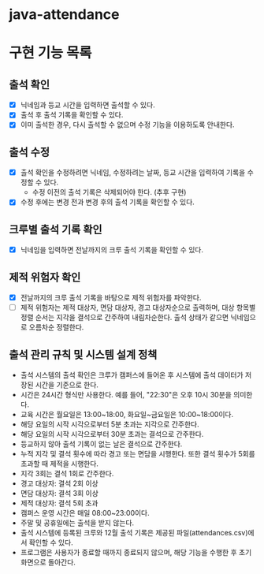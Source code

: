 # java-attendance

# 구현 기능 목록

## 출석 확인

- [x] 닉네임과 등교 시간을 입력하면 출석할 수 있다.
- [x] 출석 후 출석 기록을 확인할 수 있다.
- [x] 이미 출석한 경우, 다시 출석할 수 없으며 수정 기능을 이용하도록 안내한다.

## 출석 수정

- [x] 출석 확인을 수정하려면 닉네임, 수정하려는 날짜, 등교 시간을 입력하여 기록을 수정할 수 있다.
    - 수정 이전의 출석 기록은 삭제되어야 한다. (추후 구현)
- [x] 수정 후에는 변경 전과 변경 후의 출석 기록을 확인할 수 있다.

## 크루별 출석 기록 확인

- [x] 닉네임을 입력하면 전날까지의 크루 출석 기록을 확인할 수 있다.

## 제적 위험자 확인

- [x] 전날까지의 크루 출석 기록을 바탕으로 제적 위험자를 파악한다.
- [ ] 제적 위험자는 제적 대상자, 면담 대상자, 경고 대상자순으로 출력하며, 대상 항목별 정렬 순서는 지각을 결석으로 간주하여 내림차순한다. 출석 상태가 같으면 닉네임으로 오름차순 정렬한다.

## 출석 관리 규칙 및 시스템 설계 정책

- 출석 시스템의 출석 확인은 크루가 캠퍼스에 들어온 후 시스템에 출석 데이터가 저장된 시간을 기준으로 한다.
- 시간은 24시간 형식만 사용한다. 예를 들어, "22:30"은 오후 10시 30분을 의미한다.
- 교육 시간은 월요일은 13:00~18:00, 화요일~금요일은 10:00~18:00이다.
- 해당 요일의 시작 시각으로부터 5분 초과는 지각으로 간주한다.
- 해당 요일의 시작 시각으로부터 30분 초과는 결석으로 간주한다.
- 등교하지 않아 출석 기록이 없는 날은 결석으로 간주한다.
- 누적 지각 및 결석 횟수에 따라 경고 또는 면담을 시행한다. 또한 결석 횟수가 5회를 초과할 때 제적을 시행한다.
- 지각 3회는 결석 1회로 간주한다.
- 경고 대상자: 결석 2회 이상
- 면담 대상자: 결석 3회 이상
- 제적 대상자: 결석 5회 초과
- 캠퍼스 운영 시간은 매일 08:00~23:00이다.
- 주말 및 공휴일에는 출석을 받지 않는다.
- 출석 시스템에 등록된 크루와 12월 출석 기록은 제공된 파일(attendances.csv)에서 확인할 수 있다.
- 프로그램은 사용자가 종료할 때까지 종료되지 않으며, 해당 기능을 수행한 후 초기 화면으로 돌아간다.